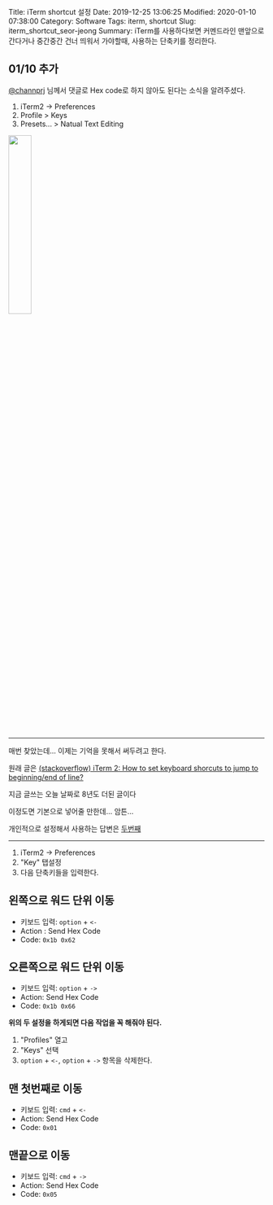 Title: iTerm shortcut 설정
Date: 2019-12-25 13:06:25
Modified: 2020-01-10 07:38:00
Category: Software
Tags: iterm, shortcut
Slug: iterm_shortcut_seor-jeong
Summary: iTerm를 사용하다보면 커멘드라인 맨앞으로간다거나 중간중간 건너 띄워서 가야할때, 사용하는 단축키를 정리한다.

## 01/10 추가

[@channprj](https://github.com/channprj) 님께서 댓글로 Hex code로 하지 않아도 된다는 소식을 알려주셨다.

1. iTerm2 -> Preferences
2. Profile > Keys
3. Presets... > Natual Text Editing

<img src="{static}/img/2020-01-10_iterm2.png" width="30%">

---

매번 찾았는데... 이제는 기억을 못해서 써두려고 한다.

원래 글은 [(stackoverflow) iTerm 2: How to set keyboard shorcuts to jump to beginning/end of line?](https://stackoverflow.com/questions/6205157/iterm-2-how-to-set-keyboard-shortcuts-to-jump-to-beginning-end-of-line)

지금 글쓰는 오늘 날짜로 8년도 더된 글이다

이정도면 기본으로 넣어줄 만한데... 암튼...

개인적으로 설정해서 사용하는 답변은 [두번째](https://stackoverflow.com/questions/6205157/iterm-2-how-to-set-keyboard-shortcuts-to-jump-to-beginning-end-of-line/22312856#22312856)

---

1. iTerm2 -> Preferences
2. "Key" 탭설정
3. 다음 단축키들을 입력한다.

## 왼쪽으로 워드 단위 이동

* 키보드 입력: `option` + `<-`
* Action : Send Hex Code
* Code: `0x1b 0x62`

## 오른쪽으로 워드 단위 이동

* 키보드 입력: `option` + `->`
* Action: Send Hex Code
* Code: `0x1b 0x66`

**위의 두 설정을 하게되면 다음 작업을 꼭 해줘야 된다.**

1. "Profiles" 열고
2. "Keys" 선택
3. `option` + `<-`, `option` + `->` 항목을 삭제한다.

## 맨 첫번째로 이동

* 키보드 입력: `cmd` + `<-`
* Action: Send Hex Code
* Code: `0x01`

## 맨끝으로 이동

* 키보드 입력: `cmd` + `->`
* Action: Send Hex Code
* Code: `0x05`

